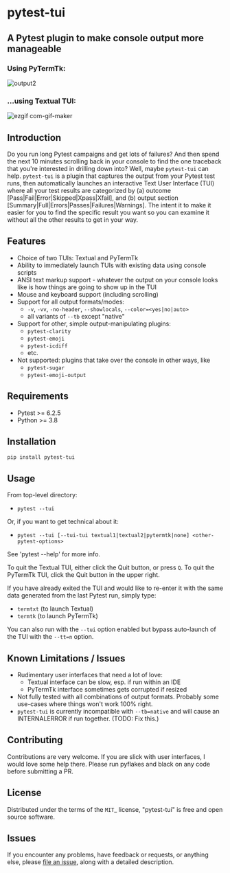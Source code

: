 # pytest-tui
## A Pytest plugin to make console output more manageable

### Using PyTermTk:
![output2](https://user-images.githubusercontent.com/4308435/162344632-552f1284-51a4-46c4-b389-0352636f65bb.gif)


### ...using Textual TUI:
![ezgif com-gif-maker](https://user-images.githubusercontent.com/4308435/154848960-391fd62f-4859-4d2b-8d03-9f55f4b04cad.gif)

## Introduction
Do you run long Pytest campaigns and get lots of failures? And then spend the next 10 minutes scrolling back in your console to find the one traceback that you're interested in drilling down into? Well, maybe `pytest-tui` can help. `pytest-tui` is a plugin that captures the output from your Pytest test runs, then automatically launches an interactive Text User Interface (TUI) where all your test results are categorized by (a) outcome [Pass|Fail|Error|Skipped|Xpass|Xfail], and (b) output section [Summary|Full|Errors|Passes|Failures|Warnings]. The intent it to make it easier for you to find the specific result you want so you can examine it without all the other results to get in your way.

## Features
- Choice of two TUIs: Textual and PyTermTk
- Ability to immediately launch TUIs with existing data using console scripts
- ANSI text markup support - whatever the output on your console looks like is how things are going to show up in the TUI
- Mouse and keyboard support (including scrolling)
- Support for all output formats/modes:
  - `-v`, `-vv`, `-no-header`, `--showlocals`, `--color=<yes|no|auto>`
  - all variants of `--tb` except "native"
- Support for other, simple output-manipulating plugins:
  - `pytest-clarity`
  - `pytest-emoji`
  - `pytest-icdiff`
  - etc.
- Not supported: plugins that take over the console in other ways, like
  - `pytest-sugar`
  - `pytest-emoji-output`

## Requirements
- Pytest >= 6.2.5
- Python >= 3.8

## Installation
`pip install pytest-tui`

## Usage

From top-level directory:

* `pytest --tui`

Or, if you want to get technical about it:

* `pytest --tui [--tui-tui textual1|textual2|pytermtk|none] <other-pytest-options>`

See 'pytest --help' for more info.

To quit the Textual TUI, either click the Quit button, or press `Q`. To quit the PyTermTk TUI, click the Quit button in the upper right.

If you have already exited the TUI and would like to re-enter it with the same data generated from the last Pytest run, simply type:

* `termtxt` (to launch Textual)
* `termtk` (to launch PyTermTk)

You can also run with the `--tui` option enabled but bypass auto-launch of the TUI with the `--tt=n` option.

## Known Limitations / Issues
- Rudimentary user interfaces that need a lot of love:
  - Textual interface can be slow, esp. if run within an IDE
  - PyTermTk interface sometimes gets corrupted if resized
- Not fully tested with all combinations of output formats. Probably some use-cases where things won't work 100% right.
- `pytest-tui` is currently incompatible with `--tb=native` and will cause an INTERNALERROR if run together. (TODO: Fix this.)

## Contributing
Contributions are very welcome. If you are slick with user interfaces, I would love some help there.
Please run pyflakes and black on any code before submitting a PR.

## License
Distributed under the terms of the `MIT`_ license, "pytest-tui" is free and open source software.

## Issues
If you encounter any problems, have feedback or requests, or anything else, please [file an issue](https://github.com/jeffwright13/pytest-tui/issues/new), along with a detailed description.

